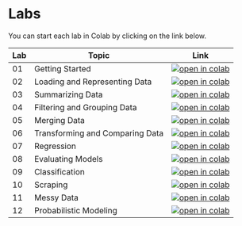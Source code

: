 # Labs

You can start each lab in Colab by clicking on the link below.


| Lab   | Topic  | Link |
|-------|--------|------|
|01| Getting Started | [![open in colab](https://colab.research.google.com/assets/colab-badge.svg)](https://colab.research.google.com/github/nmattei/cmps3160/blob/master/_labs/Lab01/Lab01.ipynb)|
|02| Loading and Representing Data| [![open in colab](https://colab.research.google.com/assets/colab-badge.svg)](https://colab.research.google.com/github/nmattei/cmps3160/blob/master/_labs/Lab02/Lab02.ipynb)|
|03| Summarizing Data| [![open in colab](https://colab.research.google.com/assets/colab-badge.svg)](https://colab.research.google.com/github/nmattei/cmps3160/blob/master/_labs/Lab03/Lab03.ipynb)|
|04| Filtering and Grouping Data| [![open in colab](https://colab.research.google.com/assets/colab-badge.svg)](https://colab.research.google.com/github/nmattei/cmps3160/blob/master/_labs/Lab04/Lab04.ipynb)|
|05| Merging Data| [![open in colab](https://colab.research.google.com/assets/colab-badge.svg)](https://colab.research.google.com/github/nmattei/cmps3160/blob/master/_labs/Lab05/Lab05.ipynb)|
|06| Transforming and Comparing Data| [![open in colab](https://colab.research.google.com/assets/colab-badge.svg)](https://colab.research.google.com/github/nmattei/cmps3160/blob/master/_labs/Lab06/Lab06.ipynb)|
|07| Regression| [![open in colab](https://colab.research.google.com/assets/colab-badge.svg)](https://colab.research.google.com/github/nmattei/cmps3160/blob/master/_labs/Lab07/Lab07.ipynb)|
|08| Evaluating Models| [![open in colab](https://colab.research.google.com/assets/colab-badge.svg)](https://colab.research.google.com/github/nmattei/cmps3160/blob/master/_labs/Lab08/Lab08.ipynb)|
|09| Classification| [![open in colab](https://colab.research.google.com/assets/colab-badge.svg)](https://colab.research.google.com/github/nmattei/cmps3160/blob/master/_labs/Lab09/Lab09.ipynb)|
|10| Scraping| [![open in colab](https://colab.research.google.com/assets/colab-badge.svg)](https://colab.research.google.com/github/nmattei/cmps3160/blob/master/_labs/Lab10/Lab10.ipynb)|
|11| Messy Data| [![open in colab](https://colab.research.google.com/assets/colab-badge.svg)](https://colab.research.google.com/github/nmattei/cmps3160/blob/master/_labs/Lab11/Lab11.ipynb)|
|12| Probabilistic Modeling| [![open in colab](https://colab.research.google.com/assets/colab-badge.svg)](https://colab.research.google.com/github/nmattei/cmps3160/blob/master/_labs/Lab12/Lab12.ipynb)|
